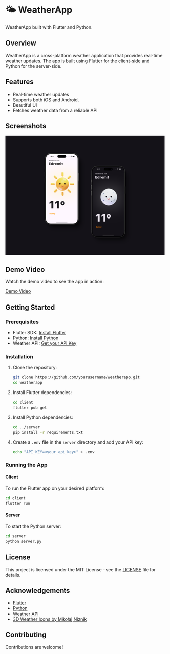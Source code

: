 # 🌤️ WeatherApp

WeatherApp built with Flutter and Python.

## Overview

WeatherApp is a cross-platform weather application that provides real-time weather updates. The app is built using Flutter for the client-side and Python for the server-side.

## Features

- Real-time weather updates
- Supports both iOS and Android.
- Beautiful UI
- Fetches weather data from a reliable API

## Screenshots

![APP](Images/app.png)

## Demo Video

Watch the demo video to see the app in action:

[Demo Video](https://youtu.be/tv-oBduyGaY)

## Getting Started

### Prerequisites

- Flutter SDK: [Install Flutter](https://flutter.dev/docs/get-started/install)
- Python: [Install Python](https://www.python.org/downloads/)
- Weather API: [Get your API Key](https://www.weatherapi.com)

### Installation

1. Clone the repository:

   ```sh
   git clone https://github.com/yourusername/weatherapp.git
   cd weatherapp
   ```

2. Install Flutter dependencies:

   ```sh
   cd client
   flutter pub get
   ```

3. Install Python dependencies:

   ```sh
   cd ../server
   pip install -r requirements.txt
   ```

4. Create a `.env` file in the `server` directory and add your API key:
   ```sh
   echo "API_KEY=<your_api_key>" > .env
   ```

### Running the App

#### Client

To run the Flutter app on your desired platform:

```sh
cd client
flutter run
```

#### Server

To start the Python server:

```sh
cd server
python server.py
```

## License

This project is licensed under the MIT License - see the [LICENSE](LICENSE) file for details.

## Acknowledgements

- [Flutter](https://flutter.dev/)
- [Python](https://www.python.org/)
- [Weather API](https://www.weatherapi.com)
- [3D Weather Icons by Mikołaj Niznik](https://www.figma.com/community/file/1023658389987124693/mikoaj-niznik-3d-weather-icons)

## Contributing

Contributions are welcome!
